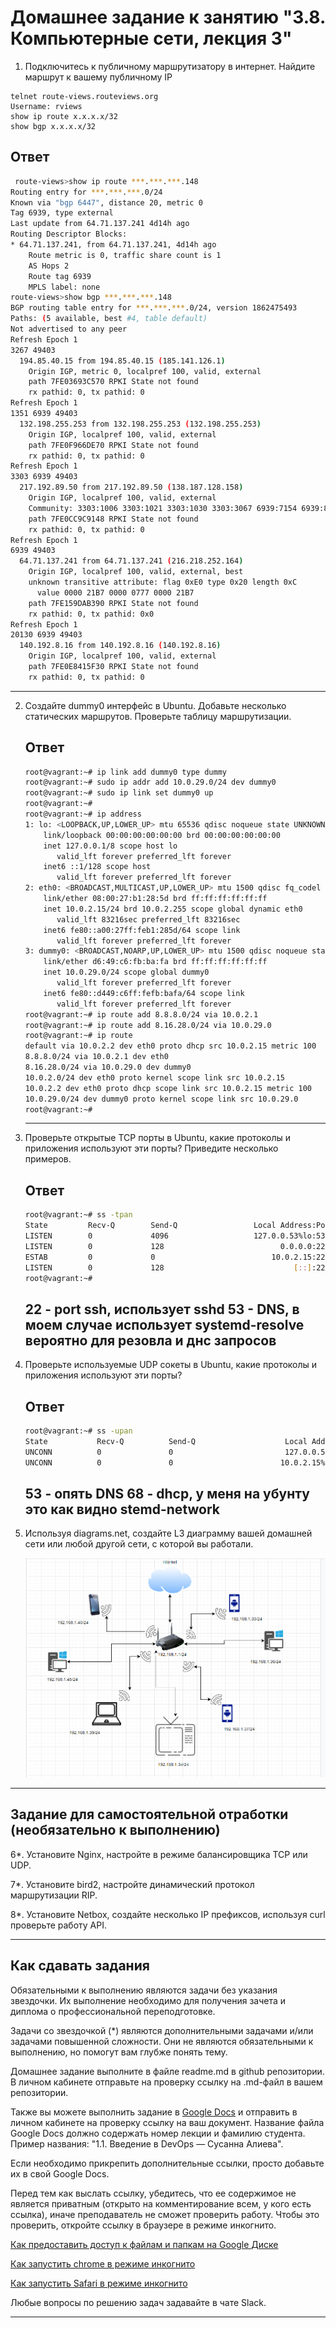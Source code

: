 # Домашнее задание к занятию "3.8. Компьютерные сети, лекция 3"

1. Подключитесь к публичному маршрутизатору в интернет. Найдите маршрут к вашему публичному IP
```
telnet route-views.routeviews.org
Username: rviews
show ip route x.x.x.x/32
show bgp x.x.x.x/32
```
   ## Ответ
   ```bash
    route-views>show ip route ***.***.***.148
 Routing entry for ***.***.***.0/24
   Known via "bgp 6447", distance 20, metric 0
   Tag 6939, type external
   Last update from 64.71.137.241 4d14h ago
   Routing Descriptor Blocks:
   * 64.71.137.241, from 64.71.137.241, 4d14h ago
       Route metric is 0, traffic share count is 1
       AS Hops 2
       Route tag 6939
       MPLS label: none
 route-views>show bgp ***.***.***.148
 BGP routing table entry for ***.***.***.0/24, version 1862475493
 Paths: (5 available, best #4, table default)
   Not advertised to any peer
   Refresh Epoch 1
   3267 49403
     194.85.40.15 from 194.85.40.15 (185.141.126.1)
       Origin IGP, metric 0, localpref 100, valid, external
       path 7FE03693C570 RPKI State not found
       rx pathid: 0, tx pathid: 0
   Refresh Epoch 1
   1351 6939 49403
     132.198.255.253 from 132.198.255.253 (132.198.255.253)
       Origin IGP, localpref 100, valid, external
       path 7FE0F966DE70 RPKI State not found
       rx pathid: 0, tx pathid: 0
   Refresh Epoch 1
   3303 6939 49403
     217.192.89.50 from 217.192.89.50 (138.187.128.158)
       Origin IGP, localpref 100, valid, external
       Community: 3303:1006 3303:1021 3303:1030 3303:3067 6939:7154 6939:8233 6939:9002
       path 7FE0CC9C9148 RPKI State not found
       rx pathid: 0, tx pathid: 0
   Refresh Epoch 1
   6939 49403
     64.71.137.241 from 64.71.137.241 (216.218.252.164)
       Origin IGP, localpref 100, valid, external, best
       unknown transitive attribute: flag 0xE0 type 0x20 length 0xC
         value 0000 21B7 0000 0777 0000 21B7
       path 7FE159DAB390 RPKI State not found
       rx pathid: 0, tx pathid: 0x0
   Refresh Epoch 1
   20130 6939 49403
     140.192.8.16 from 140.192.8.16 (140.192.8.16)
       Origin IGP, localpref 100, valid, external
       path 7FE0E8415F30 RPKI State not found
       rx pathid: 0, tx pathid: 0
   ```
   ---
2. Создайте dummy0 интерфейс в Ubuntu. Добавьте несколько статических маршрутов. Проверьте таблицу маршрутизации.
   ## Ответ
   ```bash
   root@vagrant:~# ip link add dummy0 type dummy
   root@vagrant:~# sudo ip addr add 10.0.29.0/24 dev dummy0
   root@vagrant:~# sudo ip link set dummy0 up
   root@vagrant:~#
   root@vagrant:~# ip address
   1: lo: <LOOPBACK,UP,LOWER_UP> mtu 65536 qdisc noqueue state UNKNOWN group default qlen 1000
       link/loopback 00:00:00:00:00:00 brd 00:00:00:00:00:00
       inet 127.0.0.1/8 scope host lo
          valid_lft forever preferred_lft forever
       inet6 ::1/128 scope host
          valid_lft forever preferred_lft forever
   2: eth0: <BROADCAST,MULTICAST,UP,LOWER_UP> mtu 1500 qdisc fq_codel state UP group default qlen 1000
       link/ether 08:00:27:b1:28:5d brd ff:ff:ff:ff:ff:ff
       inet 10.0.2.15/24 brd 10.0.2.255 scope global dynamic eth0
          valid_lft 83216sec preferred_lft 83216sec
       inet6 fe80::a00:27ff:feb1:285d/64 scope link
          valid_lft forever preferred_lft forever
   3: dummy0: <BROADCAST,NOARP,UP,LOWER_UP> mtu 1500 qdisc noqueue state UNKNOWN group default qlen 1000
       link/ether d6:49:c6:fb:ba:fa brd ff:ff:ff:ff:ff:ff
       inet 10.0.29.0/24 scope global dummy0
          valid_lft forever preferred_lft forever
       inet6 fe80::d449:c6ff:fefb:bafa/64 scope link
          valid_lft forever preferred_lft forever
   root@vagrant:~# ip route add 8.8.8.0/24 via 10.0.2.1
   root@vagrant:~# ip route add 8.16.28.0/24 via 10.0.29.0
   root@vagrant:~# ip route
   default via 10.0.2.2 dev eth0 proto dhcp src 10.0.2.15 metric 100
   8.8.8.0/24 via 10.0.2.1 dev eth0
   8.16.28.0/24 via 10.0.29.0 dev dummy0
   10.0.2.0/24 dev eth0 proto kernel scope link src 10.0.2.15
   10.0.2.2 dev eth0 proto dhcp scope link src 10.0.2.15 metric 100
   10.0.29.0/24 dev dummy0 proto kernel scope link src 10.0.29.0
   root@vagrant:~#
   ```
   ---
3. Проверьте открытые TCP порты в Ubuntu, какие протоколы и приложения используют эти порты? Приведите несколько примеров.
   ## Ответ
   ```bash
   root@vagrant:~# ss -tpan
   State         Recv-Q        Send-Q                 Local Address:Port                 Peer Address:Port         Process
   LISTEN        0             4096                   127.0.0.53%lo:53                        0.0.0.0:*             users:(("systemd-resolve",pid=608,fd=13))
   LISTEN        0             128                          0.0.0.0:22                        0.0.0.0:*             users:(("sshd",pid=692,fd=3))
   ESTAB         0             0                          10.0.2.15:22                       10.0.2.2:58779         users:(("sshd",pid=1307,fd=4),("sshd",pid=1260,fd=4))
   LISTEN        0             128                             [::]:22                           [::]:*             users:(("sshd",pid=692,fd=4))
   root@vagrant:~#
   
   ```
   
   22 - port ssh, использует sshd
   53 - DNS, в моем случае использует systemd-resolve вероятно для резовла и днс запросов
   ---
5. Проверьте используемые UDP сокеты в Ubuntu, какие протоколы и приложения используют эти порты?
   ## Ответ
   ```bash
   root@vagrant:~# ss -upan
   State           Recv-Q          Send-Q                    Local Address:Port                   Peer Address:Port          Process
   UNCONN          0               0                         127.0.0.53%lo:53                          0.0.0.0:*              users:(("systemd-resolve",pid=608,fd=12))
   UNCONN          0               0                        10.0.2.15%eth0:68                          0.0.0.0:*              users:(("systemd-network",pid=606,fd=19))
   ```
   
   
   53 - опять DNS
   68 - dhcp, у меня на убунту это как видно stemd-network
   ---
5. Используя diagrams.net, создайте L3 диаграмму вашей домашней сети или любой другой сети, с которой вы работали. 
   
   ![Первый мерж](./image.png)
   
 ---
## Задание для самостоятельной отработки (необязательно к выполнению)

6*. Установите Nginx, настройте в режиме балансировщика TCP или UDP.

7*. Установите bird2, настройте динамический протокол маршрутизации RIP.

8*. Установите Netbox, создайте несколько IP префиксов, используя curl проверьте работу API.

 ---

## Как сдавать задания

Обязательными к выполнению являются задачи без указания звездочки. Их выполнение необходимо для получения зачета и диплома о профессиональной переподготовке.

Задачи со звездочкой (*) являются дополнительными задачами и/или задачами повышенной сложности. Они не являются обязательными к выполнению, но помогут вам глубже понять тему.

Домашнее задание выполните в файле readme.md в github репозитории. В личном кабинете отправьте на проверку ссылку на .md-файл в вашем репозитории.

Также вы можете выполнить задание в [Google Docs](https://docs.google.com/document/u/0/?tgif=d) и отправить в личном кабинете на проверку ссылку на ваш документ.
Название файла Google Docs должно содержать номер лекции и фамилию студента. Пример названия: "1.1. Введение в DevOps — Сусанна Алиева".

Если необходимо прикрепить дополнительные ссылки, просто добавьте их в свой Google Docs.

Перед тем как выслать ссылку, убедитесь, что ее содержимое не является приватным (открыто на комментирование всем, у кого есть ссылка), иначе преподаватель не сможет проверить работу. Чтобы это проверить, откройте ссылку в браузере в режиме инкогнито.

[Как предоставить доступ к файлам и папкам на Google Диске](https://support.google.com/docs/answer/2494822?hl=ru&co=GENIE.Platform%3DDesktop)

[Как запустить chrome в режиме инкогнито ](https://support.google.com/chrome/answer/95464?co=GENIE.Platform%3DDesktop&hl=ru)

[Как запустить  Safari в режиме инкогнито ](https://support.apple.com/ru-ru/guide/safari/ibrw1069/mac)

Любые вопросы по решению задач задавайте в чате Slack.

---
